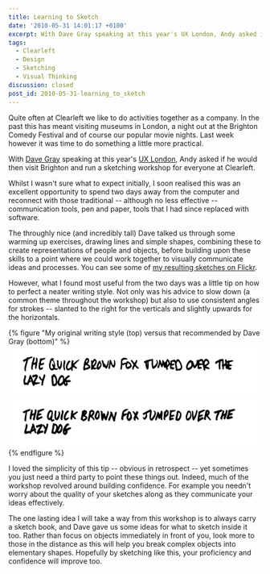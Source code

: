 ```yaml
---
title: Learning to Sketch
date: '2010-05-31 14:01:17 +0100'
excerpt: With Dave Gray speaking at this year's UX London, Andy asked if he would then visit Brighton and run a sketching workshop for everyone at Clearleft.
tags:
  - Clearleft
  - Design
  - Sketching
  - Visual Thinking
discussion: closed
post_id: 2010-05-31-learning_to_sketch
---
```

Quite often at Clearleft we like to do activities together as a company. In the past this has meant visiting museums in London, a night out at the Brighton Comedy Festival and of course our popular movie nights. Last week however it was time to do something a little more practical.

With [Dave Gray][1] speaking at this year's [UX London][2], Andy asked if he would then visit Brighton and run a sketching workshop for everyone at Clearleft.

Whilst I wasn't sure what to expect initially, I soon realised this was an excellent opportunity to spend two days away from the computer and reconnect with those traditional -- although no less effective -- communication tools, pen and paper, tools that I had since replaced with software.

The throughly nice (and incredibly tall) Dave talked us through some warming up exercises, drawing lines and simple shapes, combining these to create representations of people and objects, before building upon these skills to a point where we could work together to visually communicate ideas and processes. You can see some of [my resulting sketches on Flickr][3].

However, what I found most useful from the two days was a little tip on how to perfect a neater writing style. Not only was his advice to slow down (a common theme throughout the workshop) but also to use consistent angles for strokes -- slanted to the right for the verticals and slightly upwards for the horizontals.

{% figure "My original writing style (top) versus that recommended by Dave Gray (bottom)" %}
![](/assets/images/2010/05/writingstyle.png)
{% endfigure %}

I loved the simplicity of this tip -- obvious in retrospect -- yet sometimes you just need a third party to point these things out. Indeed, much of the workshop revolved around building confidence. For example you needn't worry about the quality of your sketches along as they communicate your ideas effectively.

The one lasting idea I will take a way from this workshop is to always carry a sketch book, and Dave gave us some ideas for what to sketch inside it too. Rather than focus on objects immediately in front of you, look more to those in the distance as this will help you break complex objects into elementary shapes. Hopefully by sketching like this, your proficiency and confidence will improve too.

[1]: http://davegray.info/
[2]: http://2010.uxlondon.com/
[3]: https://www.flickr.com/photos/paulrobertlloyd/sets/72157624166668842/